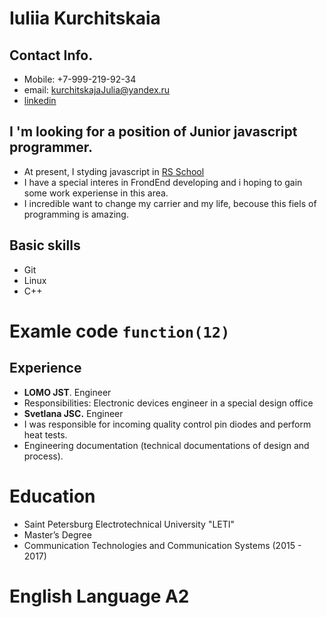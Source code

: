 # Iuliia Kurchitskaia
## Contact Info.
* Mobile: +7-999-219-92-34
* email: kurchitskajaJulia@yandex.ru
* [linkedin](https://www.linkedin.com/in/yuliya-kurchitskaya-921359149/?jobid=1234)
## I 'm looking for a position of Junior javascript programmer.
* At present, I styding javascript in [RS School](https://rs.school/)
* I have a special interes in FrondEnd developing and i hoping to gain some work experiense in this area.
* I incredible want to change my carrier and my life, becouse this fiels of programming is amazing.
## Basic skills
* Git
* Linux
* C++
# Examle code `function(12)`
## Experience
* **LOMO JST**. Engineer
* Responsibilities: Electronic devices engineer in a special design office
* **Svetlana JSC.** Engineer
* I was responsible for incoming quality control pin diodes and perform heat tests.
* Engineering documentation (technical documentations of design and process).
# Education
* Saint Petersburg Electrotechnical University "LETI"
* Master’s Degree
* Communication Technologies and Communication Systems (2015 - 2017)
# English Language A2
